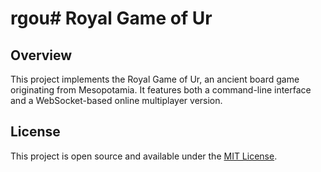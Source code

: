 # rgou# Royal Game of Ur

## Overview

This project implements the Royal Game of Ur, an ancient board game originating from Mesopotamia. It features both a command-line interface and a WebSocket-based online multiplayer version.

## License

This project is open source and available under the [MIT License](LICENSE).